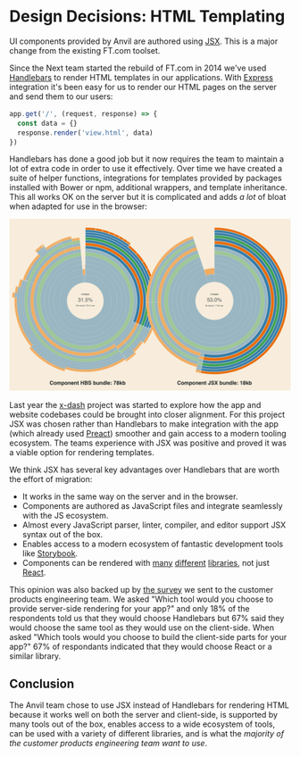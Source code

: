 # Design Decisions: HTML Templating

UI components provided by Anvil are authored using [JSX]. This is a major change from the existing FT.com toolset.

Since the Next team started the rebuild of FT.com in 2014 we've used [Handlebars] to render HTML templates in our applications. With [Express] integration it's been easy for us to render our HTML pages on the server and send them to our users:

```js
app.get('/', (request, response) => {
  const data = {}
  response.render('view.html', data)
})
```

Handlebars has done a good job but it now requires the team to maintain a lot of extra code in order to use it effectively. Over time we have created a suite of helper functions, integrations for templates provided by packages installed with Bower or npm, additional wrappers, and template inheritance. This all works OK on the server but it is complicated and adds _a lot_ of bloat when adapted for use in the browser:

![Analysis displaying the difference between Handlebars and JSX bundle size, 78kb vs 18kb](images/hbs-vs-jsx-size.png)

Last year the [x-dash] project was started to explore how the app and website codebases could be brought into closer alignment. For this project JSX was chosen rather than Handlebars to make integration with the app (which already used [Preact]) smoother and gain access to a modern tooling ecosystem. The teams experience with JSX was positive and proved it was a viable option for rendering templates.

We think JSX has several key advantages over Handlebars that are worth the effort of migration:

- It works in the same way on the server and in the browser.
- Components are authored as JavaScript files and integrate seamlessly with the JS ecosystem.
- Almost every JavaScript parser, linter, compiler, and editor support JSX syntax out of the box.
- Enables access to a modern ecosystem of fantastic development tools like [Storybook].
- Components can be rendered with [many] [different] [libraries], not just [React].

This opinion was also backed up by [the survey] we sent to the customer products engineering team. We asked "Which tool would you choose to provide server-side rendering for your app?" and only 18% of the respondents told us that they would choose Handlebars but 67% said they would choose the same tool as they would use on the client-side. When asked "Which tools would you choose to build the client-side parts for your app?" 67% of respondants indicated that they would choose React or a similar library.

[Handlebars]: https://handlebarsjs.com/
[Express]: https://expressjs.com/
[view engine]: https://expressjs.com/en/guide/using-template-engines.html
[x-dash]: https://financial-times.github.io/x-dash/
[Preact]: https://preactjs.com/
[JSX]: https://jasonformat.com/wtf-is-jsx/
[Storybook]:https://storybook.js.org/
[React]: https://reactjs.org/
[many]: https://github.com/jorgebucaran/hyperapp
[different]: https://github.com/i-like-robots/hyperons
[libraries]: https://infernojs.org/
[the survey]: https://docs.google.com/document/d/1CxmHvsAfNmar-1kuQEQSawL6jcjc1OrY4mXtvhsq9K4/edit?usp=sharing


## Conclusion

The Anvil team chose to use JSX instead of Handlebars for rendering HTML because it works well on both the server and client-side, is supported by many tools out of the box, enables access to a wide ecosystem of tools, can be used with a variety of different libraries, and is what the _majority of the customer products engineering team want to use_.
